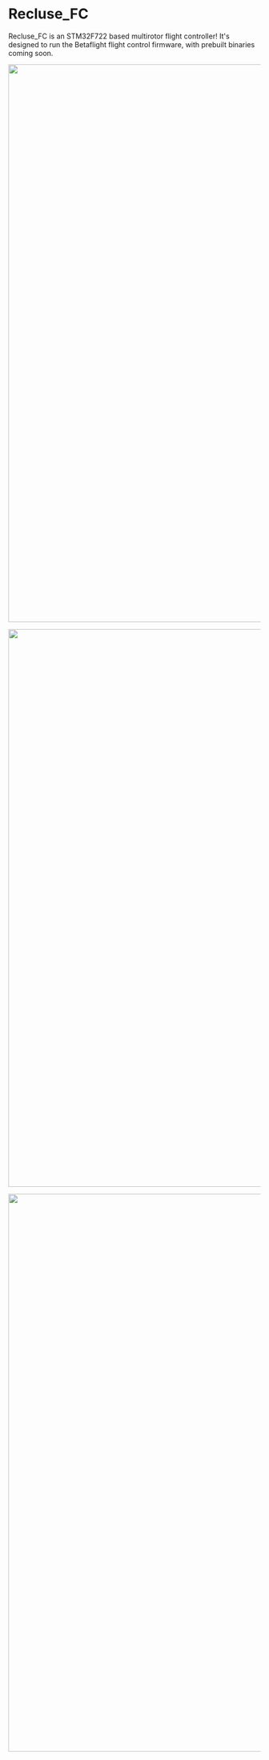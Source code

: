 # Recluse_FC

Recluse_FC is an STM32F722 based multirotor flight controller! It's designed to run the Betaflight flight control firmware, with prebuilt binaries coming soon.

<a href="url"><img src="https://cdn.discordapp.com/attachments/762186035936493618/872529616420601877/front.png" align="center" height="1115" width="1103" ></a>

<a href="url"><img src="https://cdn.discordapp.com/attachments/762186035936493618/872529617653735424/back.png" align="center" height="1115" width="1103" ></a>

<a href="url"><img src="https://cdn.discordapp.com/attachments/762186035936493618/872528297454604318/pcb.png" align="center" height="1115" width="1103" ></a>